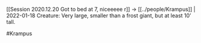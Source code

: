 [[Session 2020.12.20 Got to bed at 7, niceeeee r]] -> [[../people/Krampus]] | 2022-01-18
Creature: Very large, smaller than a frost giant, but at least 10’ tall.

#Krampus 